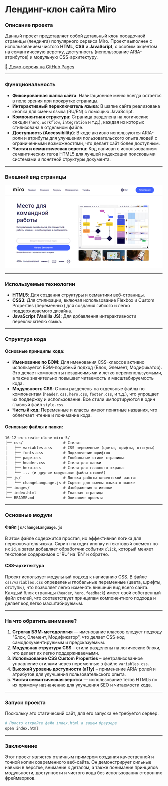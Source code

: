 # Лендинг-клон сайта Miro

### Описание проекта

Данный проект представляет собой детальный клон посадочной страницы (лендинга) популярного сервиса Miro. Проект выполнен с использованием чистого **HTML**, **CSS** и **JavaScript**, с особым акцентом на семантическую верстку, доступность (использование ARIA-атрибутов) и модульную CSS-архитектуру.

[🔗 Демо-версия на GitHub Pages](https://matowdev.github.io/purple-school/full-stack-dev/2-html-css/16-adaptive-layout/16-12-ex-create-clone-miro-5)

---

### Функциональность

- **Фиксированная шапка сайта**: Навигационное меню всегда остается в поле зрения при прокрутке страницы.
- **Интерактивный переключатель языка**: В шапке сайта реализована кнопка для смены языка (RU/EN) с помощью JavaScript.
- **Компонентная структура**: Страница разделена на логические секции (`hero`, `workflow`, `integration` и т.д.), каждая из которых стилизована в отдельном файле.
- **Доступность (Accessibility)**: В коде активно используются ARIA-роли и атрибуты для улучшения пользовательского опыта людей с ограниченными возможностями, что делает сайт более доступным.
- **Чистая и семантическая верстка**: Код написан с использованием семантических тегов HTML5 для лучшей индексации поисковыми системами и понятной структуры документа.

---

### Внешний вид страницы

![Miro's clone page](https://github.com/matowdev/purple-school/blob/main/full-stack-dev/2-html-css/16-adaptive-layout/16-12-ex-create-clone-miro-5/images/final-page-view.png?raw=true)

---

### Используемые технологии

- **HTML5**: Для создания структуры и семантики веб-страницы.
- **CSS3**: Для стилизации, включая использование Flexbox и Custom Properties (переменных) для создания гибкого и легко поддерживаемого дизайна.
- **JavaScript (Vanilla JS)**: Для добавления интерактивности переключателю языка.

---

### Структура кода

#### Основные принципы кода:

- **Именование по БЭМ**: Для именования CSS-классов активно используется БЭМ-подобный подход (Блок, Элемент, Модификатор). Это делает компоненты независимыми и легко переиспользуемыми, а также значительно повышает читаемость и масштабируемость кода.
- **Модульность CSS**: Стили разделены на отдельные файлы по компонентам (`header.css`, `hero.css`, `footer.css`, и т.д.), что упрощает их поддержку и использование. Все стили импортируются в один главный файл `style.css`.
- **Чистый код**: Переменные и классы имеют понятные названия, что облегчает чтение и понимание кода.

#### Основные файлы и папки:

```
16-12-ex-create-clone-miro-5/
│── css/                  # Стили:
│   ├── variables.css     # CSS переменные (цвета, шрифты, отступы)
│   ├── fonts.css         # Подключение шрифтов
│   ├── page.css          # Глобальные стили страницы
│   ├── header.css        # Стили для шапки
│   ├── hero.css          # Стили для главного экрана
│   └── ... (и другие модульные файлы стилей)
│── js/                   # Логика работы клиентской части:
│   └── changeLanguage.js # Скрипт для смены языка в шапке
│── images/               # Изображения и иконки
│── index.html            # Главная страница
└── README.md             # Описание проекта
```

---

### Основные модули

#### Файл `js/changeLanguage.js`

В этом файле содержится простая, но эффективная логика для переключателя языка. Скрипт находит кнопку и текстовый элемент по их `id`, а затем добавляет обработчик события `click`, который меняет текстовое содержимое с 'RU' на 'EN' и обратно.

#### CSS-архитектура

Проект использует модульный подход к написанию CSS. В файле `css/variables.css` определены глобальные переменные (цвета, шрифты, отступы), что позволяет легко изменять внешний вид всего сайта. Каждый блок страницы (`header`, `hero`, `feedback`) имеет свой собственный файл стилей, что соответствует принципам компонентного подхода и делает код легко масштабируемым.

---

### На что обратить внимание?

1. **Строгая БЭМ-методология** — именование классов следует подходу "Блок, Элемент, Модификатор", что делает CSS-код самодокументируемым и предсказуемым.
2. **Модульная структура CSS** – стили разделены на логические блоки, что делает их легко поддерживаемыми.
3. **Использование CSS Custom Properties** – централизованное управление стилями через переменные в файле `variables.css`.
4. **Высокий уровень доступности (a11y)** – применение ARIA-ролей и атрибутов для улучшения пользовательского опыта.
5. **Чистая семантическая верстка** — использование тегов HTML5 по их прямому назначению для улучшения SEO и читаемости кода.

---

### Запуск проекта

Поскольку это статический сайт, для его запуска не требуется сервер.

```sh
# Просто откройте файл index.html в вашем браузере
open index.html
```

---

### Заключение

Этот проект является отличным примером создания качественной и точной копии современного веб-сайта. Он демонстрирует сильные навыки в верстке, внимание к деталям, а также понимание принципов модульности, доступности и чистого кода без использования сторонних фреймворков.
